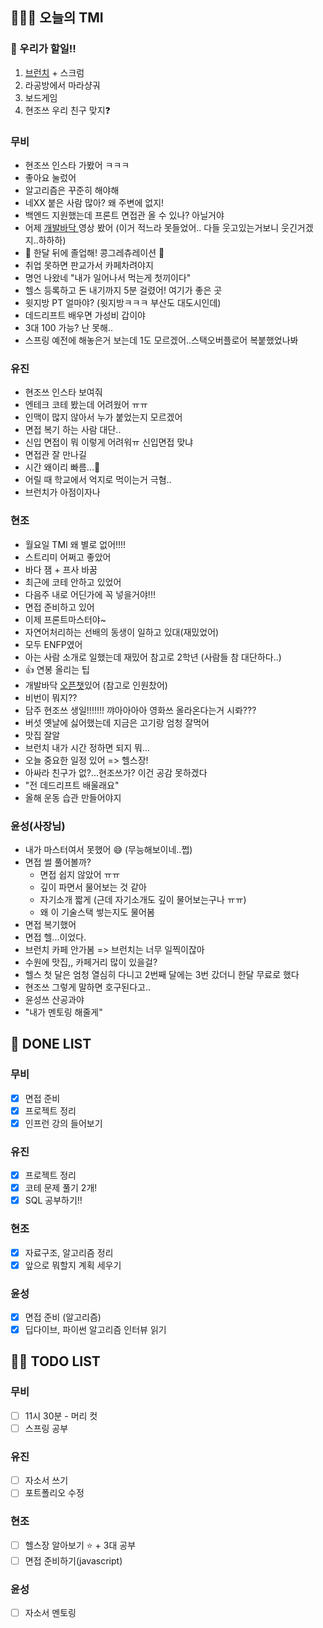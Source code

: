 ## 🤸🏻‍♂️ 오늘의 TMI

### 🍩 우리가 할일!!

1. [브런치](https://www.google.com/search?q=%EC%95%84%EC%9E%84%ED%99%88%20%EB%B6%84%EB%8B%B9%EC%A0%90&rlz=1C5CHFA_enKR978KR978&sxsrf=AOaemvLkn_09TKTH8PEdMJOS8ZGg4rIFaA:1641950981570&ei=_S7eYbfwCfeP2roP_q68yA4&oq=%EC%95%84%EC%9E%84%ED%99%88+%E3%85%82&gs_lcp=Cgdnd3Mtd2l6EAMYADIFCAAQgAQ6BwgjEOoCECc6DQguEMcBEKMCEOoCECc6BAgjECc6EQguEIAEELEDEIMBEMcBEKMCOhEILhCABBCxAxCDARDHARDRAzoOCC4QgAQQsQMQxwEQ0QM6CwgAEIAEELEDEIMBOggILhCABBCxAzoICAAQgAQQsQM6BQguEIAEOgsILhCABBDHARDRAzoLCC4QgAQQxwEQrwE6BAgAEB46BggAEAUQHkoECEEYAEo) + 스크럼
2. 라공방에서 마라샹궈
3. 보드게임
4. 현조쓰 우리 친구 맞지❓

### 무비

- 현조쓰 인스타 가봤어 ㅋㅋㅋ
- 좋아요 눌렀어
- 알고리즘은 꾸준히 해야해
- 네XX 붙은 사람 많아? 왜 주변에 없지!
- 백엔드 지원했는데 프론트 면접관 올 수 있나? 아닐거야
- 어제 [개발바닥 ](https://www.youtube.com/watch?v=SWZcrdmmLEU)영상 봤어 (이거 적느라 못들었어.. 다들 웃고있는거보니 웃긴거겠지..하하하)
- 🎊 한달 뒤에 졸업해! 콩그레츄레이션 🎊
- 취업 못하면 판교가서 카페차려야지
- 명언 나왔네 "내가 일어나서 먹는게 첫끼이다"
- 헬스 등록하고 돈 내기까지 5분 걸렸어! 여기가 좋은 곳
- 윗지방 PT 얼마야? (윗지방ㅋㅋㅋ 부산도 대도시인데)
- 데드리프트 배우면 가성비 갑이야
- 3대 100 가능? 난 못해..
- 스프링 예전에 해놓은거 보는데 1도 모르겠어..스택오버플로어 복붙했었나봐

### 유진

- 현조쓰 인스타 보여줘
- 엔테크 코테 봤는데 어려웠어 ㅠㅠ
- 인맥이 많지 않아서 누가 붙었는지 모르겠어
- 면접 복기 하는 사람 대단..
- 신입 면접이 뭐 이렇게 어려워ㅠ 신입면접 맞냐
- 면접관 잘 만나길
- 시간 왜이리 빠름...🤢
- 어릴 때 학교에서 억지로 먹이는거 극혐..
- 브런치가 아점이자나

### 현조

- 월요일 TMI 왜 별로 없어!!!!
- 스트리미 어쩌고 좋았어
- 바다 잼 + 프사 바꿈
- 최근에 코테 안하고 있었어
- 다음주 내로 어딘가에 꼭 넣을거야!!!
- 면접 준비하고 있어
- 이제 프론트마스터야~
- 자연어처리하는 선배의 동생이 일하고 있대(재밌었어)
- 모두 ENFP였어
- 아는 사람 소개로 일했는데 재밌어 참고로 2학년 (사람들 참 대단하다..)
- 👍 연봉 올리는 팁
- 개발바닥 [오픈챗](https://open.kakao.com/o/gJx6CEMd)있어 (참고로 인원찼어)
- 비번이 뭐지??
- 담주 현조쓰 생일!!!!!!! 꺄아아아아 영화쓰 올라온다는거 시롸???
- 버섯 옛날에 싫어했는데 지금은 고기랑 엄청 잘먹어
- 맛집 잘알
- 브런치 내가 시간 정하면 되지 뭐...
- 오늘 중요한 일정 있어 => 헬스장!
- 아싸라 친구가 없?...현조쓰가? 이건 공감 못하겠다
- "전 데드리프트 배울래요"
- 올해 운동 습관 만들어야지

### 윤성(사장님)

- 내가 마스터여서 못했어 😅 (무능해보이네..쩝)
- 면접 썰 풀어볼까?
  - 면접 쉽지 않았어 ㅠㅠ
  - 깊이 파면서 물어보는 것 같아
  - 자기소개 짧게 (근데 자기소개도 깊이 물어보는구나 ㅠㅠ)
  - 왜 이 기술스택 쎃는지도 물어봄
- 면접 복기했어
- 면접 헬...이었다.
- 브런치 카페 안가봄 => 브런치는 너무 일찍이잖아
- 수원에 맛집,, 카페거리 많이 있을걸?
- 헬스 첫 달은 엄청 열심히 다니고 2번째 달에는 3번 갔더니 한달 무료로 했다
- 현조쓰 그렇게 말하면 호구된다고..
- 윤성쓰 산공과야
- "내가 멘토링 해줄게"

## 🎨 DONE LIST

### 무비

- [x] 면접 준비
- [x] 프로젝트 정리
- [x] 인프런 강의 들어보기

### 유진

- [x] 프로젝트 정리
- [x] 코테 문제 풀기 2개!
- [x] SQL 공부하기!!

### 현조

- [x] 자료구조, 알고리즘 정리
- [x] 앞으로 뭐할지 계획 세우기

### 윤성

- [x] 면접 준비 (알고리즘)
- [x] 딥다이브, 파이썬 알고리즘 인터뷰 읽기

## 🙋🏻 TODO LIST

### 무비

- [ ] 11시 30분 - 머리 컷
- [ ] 스프링 공부

### 유진

- [ ] 자소서 쓰기
- [ ] 포트폴리오 수정

### 현조

- [ ] 헬스장 알아보기 ⭐️ + 3대 공부
- [ ] 면접 준비하기(javascript)

### 윤성

- [ ] 자소서 멘토링
